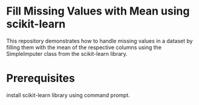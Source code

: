 # Fill Missing Values with Mean using scikit-learn

This repository demonstrates how to handle missing values in a dataset by filling them with the mean of the respective columns using the SimpleImputer class from the scikit-learn library.

# Prerequisites 

install scikit-learn library using command prompt.